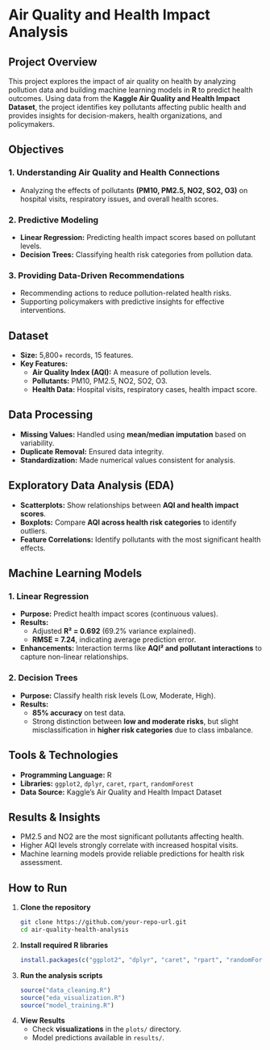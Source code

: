 # Air Quality and Health Impact Analysis  

## Project Overview  
This project explores the impact of air quality on health by analyzing pollution data and building machine learning models in **R** to predict health outcomes. Using data from the **Kaggle Air Quality and Health Impact Dataset**, the project identifies key pollutants affecting public health and provides insights for decision-makers, health organizations, and policymakers.  

## Objectives  
### 1. **Understanding Air Quality and Health Connections**  
- Analyzing the effects of pollutants **(PM10, PM2.5, NO2, SO2, O3)** on hospital visits, respiratory issues, and overall health scores.  

### 2. **Predictive Modeling**  
- **Linear Regression:** Predicting health impact scores based on pollutant levels.  
- **Decision Trees:** Classifying health risk categories from pollution data.  

### 3. **Providing Data-Driven Recommendations**  
- Recommending actions to reduce pollution-related health risks.  
- Supporting policymakers with predictive insights for effective interventions.  

## Dataset  
- **Size:** 5,800+ records, 15 features.  
- **Key Features:**  
  - **Air Quality Index (AQI):** A measure of pollution levels.  
  - **Pollutants:** PM10, PM2.5, NO2, SO2, O3.  
  - **Health Data:** Hospital visits, respiratory cases, health impact score.  

## Data Processing  
- **Missing Values:** Handled using **mean/median imputation** based on variability.  
- **Duplicate Removal:** Ensured data integrity.  
- **Standardization:** Made numerical values consistent for analysis.  

## Exploratory Data Analysis (EDA)  
- **Scatterplots:** Show relationships between **AQI and health impact scores**.  
- **Boxplots:** Compare **AQI across health risk categories** to identify outliers.  
- **Feature Correlations:** Identify pollutants with the most significant health effects.  

## Machine Learning Models  
### 1. **Linear Regression**  
- **Purpose:** Predict health impact scores (continuous values).  
- **Results:**  
  - Adjusted **R² = 0.692** (69.2% variance explained).  
  - **RMSE = 7.24**, indicating average prediction error.  
- **Enhancements:** Interaction terms like **AQI² and pollutant interactions** to capture non-linear relationships.  

### 2. **Decision Trees**  
- **Purpose:** Classify health risk levels (Low, Moderate, High).  
- **Results:**  
  - **85% accuracy** on test data.  
  - Strong distinction between **low and moderate risks**, but slight misclassification in **higher risk categories** due to class imbalance.  

## Tools & Technologies  
- **Programming Language:** R  
- **Libraries:** `ggplot2`, `dplyr`, `caret`, `rpart`, `randomForest`  
- **Data Source:** Kaggle’s Air Quality and Health Impact Dataset  

## Results & Insights  
- PM2.5 and NO2 are the most significant pollutants affecting health.  
- Higher AQI levels strongly correlate with increased hospital visits.  
- Machine learning models provide reliable predictions for health risk assessment.  

## How to Run  
1. **Clone the repository**  
   ```bash
   git clone https://github.com/your-repo-url.git
   cd air-quality-health-analysis
   ```  
2. **Install required R libraries**  
   ```r
   install.packages(c("ggplot2", "dplyr", "caret", "rpart", "randomForest"))
   ```  
3. **Run the analysis scripts**  
   ```r
   source("data_cleaning.R")
   source("eda_visualization.R")
   source("model_training.R")
   ```  
4. **View Results**  
   - Check **visualizations** in the `plots/` directory.  
   - Model predictions available in `results/`.  
